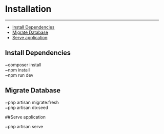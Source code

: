 # Installation 

---

- [Install Dependencies](#section-1)
- [Migrate Database](#section-1)
- [Serve application](#section-3)

<a name="section-1"></a>
## Install Dependencies

~composer install</br>
~npm install</br>
~npm run dev </br>




<a name="section-2"></a>
## Migrate Database

~php artisan migrate:fresh</br>
~php artisan db:seed 



<a name="section-3"></a>
##Serve application

~php artisan serve 